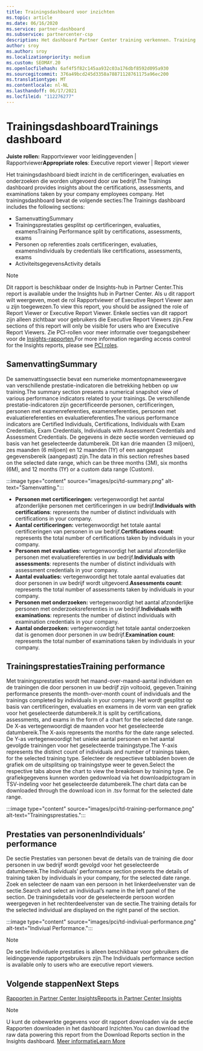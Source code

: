 ```yaml
---
title: Trainingsdashboard voor inzichten
ms.topic: article
ms.date: 06/16/2020
ms.service: partner-dashboard
ms.subservice: partnercenter-csp
description: Het dashboard Partner Center training verkennen. Training is een van de rapporten die beschikbaar zijn in het gebied Partner Center Insights (PCI).
author: sroy
ms.author: sroy
ms.localizationpriority: medium
ms.custom: SEOMAY.20
ms.openlocfilehash: 6af4f5f82c145aa932c03a176dbf8592d095a930
ms.sourcegitcommit: 376a49bcd245d3358a78871128761175a96ec200
ms.translationtype: MT
ms.contentlocale: nl-NL
ms.lasthandoff: 06/17/2021
ms.locfileid: "112276277"
---
```

# <a name="trainings-dashboard"></a><span data-ttu-id="7688f-104">Trainingsdashboard</span><span class="sxs-lookup"><span data-stu-id="7688f-104">Trainings dashboard</span></span>

<span data-ttu-id="7688f-105">**Juiste rollen:** Rapportviewer voor leidinggevenden | Rapportviewer</span><span class="sxs-lookup"><span data-stu-id="7688f-105">**Appropriate roles**: Executive report viewer | Report viewer</span></span>

<span data-ttu-id="7688f-106">Het trainingsdashboard biedt inzicht in de certificeringen, evaluaties en onderzoeken die worden uitgevoerd door uw bedrijf.</span><span class="sxs-lookup"><span data-stu-id="7688f-106">The Trainings dashboard provides insights about the certifications, assessments, and examinations taken by your company employees company.</span></span> <span data-ttu-id="7688f-107">Het trainingsdashboard bevat de volgende secties:</span><span class="sxs-lookup"><span data-stu-id="7688f-107">The Trainings dashboard includes the following sections:</span></span>

- <span data-ttu-id="7688f-108">Samenvatting</span><span class="sxs-lookup"><span data-stu-id="7688f-108">Summary</span></span>
- <span data-ttu-id="7688f-109">Trainingsprestaties gesplitst op certificeringen, evaluaties, examens</span><span class="sxs-lookup"><span data-stu-id="7688f-109">Training Performance split by certifications, assessments, exams</span></span>
- <span data-ttu-id="7688f-110">Personen op referenties zoals certificeringen, evaluaties, examens</span><span class="sxs-lookup"><span data-stu-id="7688f-110">Individuals by credentials like certifications, assessments, exams</span></span>
- <span data-ttu-id="7688f-111">Activiteitsgegevens</span><span class="sxs-lookup"><span data-stu-id="7688f-111">Activity details</span></span>

>[!NOTE] 
><span data-ttu-id="7688f-112">Dit rapport is beschikbaar onder de Insights-hub in Partner Center.</span><span class="sxs-lookup"><span data-stu-id="7688f-112">This report is available under the Insights hub in Partner Center.</span></span> <span data-ttu-id="7688f-113">Als u dit rapport wilt weergeven, moet de rol Rapportviewer of Executive Report Viewer aan u zijn toegewezen.</span><span class="sxs-lookup"><span data-stu-id="7688f-113">To view this report, you should be assigned the role of Report Viewer or Executive Report Viewer.</span></span> <span data-ttu-id="7688f-114">Enkele secties van dit rapport zijn alleen zichtbaar voor gebruikers die Executive Report Viewers zijn.</span><span class="sxs-lookup"><span data-stu-id="7688f-114">Few sections of this report will only be visible for users who are Executive Report Viewers.</span></span> <span data-ttu-id="7688f-115">Zie PCI-rollen voor meer informatie over toegangsbeheer voor de [Insights-rapporten.](pci-roles.md)</span><span class="sxs-lookup"><span data-stu-id="7688f-115">For more information regarding access control for the Insights reports, please see [PCI roles](pci-roles.md).</span></span>

## <a name="summary"></a><span data-ttu-id="7688f-116">Samenvatting</span><span class="sxs-lookup"><span data-stu-id="7688f-116">Summary</span></span>

<span data-ttu-id="7688f-117">De samenvattingssectie bevat een numerieke momentopnameweergave van verschillende prestatie-indicatoren die betrekking hebben op uw training.</span><span class="sxs-lookup"><span data-stu-id="7688f-117">The summary section presents a numerical snapshot view of various performance indicators related to your trainings.</span></span> <span data-ttu-id="7688f-118">De verschillende prestatie-indicatoren zijn gecertificeerde personen, certificeringen, personen met examenreferenties, examenreferenties, personen met evaluatiereferenties en evaluatiereferenties.</span><span class="sxs-lookup"><span data-stu-id="7688f-118">The various performance indicators are Certified Individuals, Certifications, Individuals with Exam Credentials, Exam Credentials, Individuals with Assessment Credentials and Assessment Credentials.</span></span> <span data-ttu-id="7688f-119">De gegevens in deze sectie worden vernieuwd op basis van het geselecteerde datumbereik. Dit kan drie maanden (3 miljoen), zes maanden (6 miljoen) en 12 maanden (1Y) of een aangepast gegevensbereik (aangepast) zijn.</span><span class="sxs-lookup"><span data-stu-id="7688f-119">The data in this section refreshes based on the selected date range, which can be three months (3M), six months (6M), and 12 months (1Y) or a custom data range (Custom).</span></span> 

:::image type="content" source="images/pci/td-summary.png" alt-text="Samenvatting.":::

- <span data-ttu-id="7688f-121">**Personen met certificeringen:** vertegenwoordigt het aantal afzonderlijke personen met certificeringen in uw bedrijf.</span><span class="sxs-lookup"><span data-stu-id="7688f-121">**Individuals with certifications**: represents the number of distinct individuals with certifications in your company.</span></span>
- <span data-ttu-id="7688f-122">**Aantal certificeringen:** vertegenwoordigt het totale aantal certificeringen van personen in uw bedrijf.</span><span class="sxs-lookup"><span data-stu-id="7688f-122">**Certifications count**: represents the total number of certifications taken by individuals in your company.</span></span>
- <span data-ttu-id="7688f-123">**Personen met evaluaties:** vertegenwoordigt het aantal afzonderlijke personen met evaluatiereferenties in uw bedrijf.</span><span class="sxs-lookup"><span data-stu-id="7688f-123">**Individuals with assessments**: represents the number of distinct individuals with assessment credentials in your company.</span></span> 
- <span data-ttu-id="7688f-124">**Aantal evaluaties:** vertegenwoordigt het totale aantal evaluaties dat door personen in uw bedrijf wordt uitgevoerd.</span><span class="sxs-lookup"><span data-stu-id="7688f-124">**Assessments count**: represents the total number of assessments taken by individuals in your company.</span></span>
- <span data-ttu-id="7688f-125">**Personen met onderzoeken:** vertegenwoordigt het aantal afzonderlijke personen met onderzoeksreferenties in uw bedrijf.</span><span class="sxs-lookup"><span data-stu-id="7688f-125">**Individuals with examinations**: represents the number of distinct individuals with examination credentials in your company.</span></span> 
- <span data-ttu-id="7688f-126">**Aantal onderzoeken:** vertegenwoordigt het totale aantal onderzoeken dat is genomen door personen in uw bedrijf.</span><span class="sxs-lookup"><span data-stu-id="7688f-126">**Examination count**: represents the total number of examinations taken by individuals in your company.</span></span>

## <a name="training-performance"></a><span data-ttu-id="7688f-127">Trainingsprestaties</span><span class="sxs-lookup"><span data-stu-id="7688f-127">Training performance</span></span>

<span data-ttu-id="7688f-128">Met trainingsprestaties wordt het maand-over-maand-aantal individuen en de trainingen die door personen in uw bedrijf zijn voltooid, gegeven.</span><span class="sxs-lookup"><span data-stu-id="7688f-128">Training performance presents the month-over-month count of individuals and the trainings completed by individuals in your company.</span></span> <span data-ttu-id="7688f-129">Het wordt gesplitst op basis van certificeringen, evaluaties en examens in de vorm van een grafiek voor het geselecteerde datumbereik.</span><span class="sxs-lookup"><span data-stu-id="7688f-129">It is split by certifications, assessments, and exams in the form of a chart for the selected date range.</span></span> <span data-ttu-id="7688f-130">De X-as vertegenwoordigt de maanden voor het geselecteerde datumbereik.</span><span class="sxs-lookup"><span data-stu-id="7688f-130">The X-axis represents the months for the date range selected.</span></span> <span data-ttu-id="7688f-131">De Y-as vertegenwoordigt het unieke aantal personen en het aantal gevolgde trainingen voor het geselecteerde trainingstype.</span><span class="sxs-lookup"><span data-stu-id="7688f-131">The Y-axis represents the distinct count of individuals and number of trainings taken, for the selected training type.</span></span> <span data-ttu-id="7688f-132">Selecteer de respectieve tabbladen boven de grafiek om de uitsplitsing op trainingstype weer te geven.</span><span class="sxs-lookup"><span data-stu-id="7688f-132">Select the respective tabs above the chart to view the breakdown by training type.</span></span> <span data-ttu-id="7688f-133">De grafiekgegevens kunnen worden gedownload via het downloadpictogram in TSV-indeling voor het geselecteerde datumbereik.</span><span class="sxs-lookup"><span data-stu-id="7688f-133">The chart data can be downloaded through the download icon in .tsv format for the selected date range.</span></span>

:::image type="content" source="images/pci/td-training-performance.png" alt-text="Trainingsprestaties.":::

## <a name="individuals-performance"></a><span data-ttu-id="7688f-135">Prestaties van personen</span><span class="sxs-lookup"><span data-stu-id="7688f-135">Individuals’ performance</span></span>

<span data-ttu-id="7688f-136">De sectie Prestaties van personen bevat de details van de training die door personen in uw bedrijf wordt gevolgd voor het geselecteerde datumbereik.</span><span class="sxs-lookup"><span data-stu-id="7688f-136">The Individuals’ performance section presents the details of training taken by individuals in your company, for the selected date range.</span></span> <span data-ttu-id="7688f-137">Zoek en selecteer de naam van een persoon in het linkerdeelvenster van de sectie.</span><span class="sxs-lookup"><span data-stu-id="7688f-137">Search and select an individual’s name in the left panel of the section.</span></span> <span data-ttu-id="7688f-138">De trainingsdetails voor de geselecteerde persoon worden weergegeven in het rechterdeelvenster van de sectie.</span><span class="sxs-lookup"><span data-stu-id="7688f-138">The training details for the selected individual are displayed on the right panel of the section.</span></span>

:::image type="content" source="images/pci/td-indiviual-performance.png" alt-text="Indiviual Performance.":::

>[!NOTE] 
> <span data-ttu-id="7688f-140">De sectie Individuele prestaties is alleen beschikbaar voor gebruikers die leidinggevende rapportgebruikers zijn.</span><span class="sxs-lookup"><span data-stu-id="7688f-140">The Individuals performance section is available only to users who are executive report viewers.</span></span> 

## <a name="next-steps"></a><span data-ttu-id="7688f-141">Volgende stappen</span><span class="sxs-lookup"><span data-stu-id="7688f-141">Next Steps</span></span>

[<span data-ttu-id="7688f-142">Rapporten in Partner Center Insights</span><span class="sxs-lookup"><span data-stu-id="7688f-142">Reports in Partner Center Insights</span></span>](partner-center-insights.md)

>[!NOTE] 
> <span data-ttu-id="7688f-143">U kunt de onbewerkte gegevens voor dit rapport downloaden via de sectie Rapporten downloaden in het dashboard Inzichten.</span><span class="sxs-lookup"><span data-stu-id="7688f-143">You can download the raw data powering this report from the Download Reports section in the Insights dashboard.</span></span> [<span data-ttu-id="7688f-144">Meer informatie</span><span class="sxs-lookup"><span data-stu-id="7688f-144">Learn More</span></span>](pci-download-reports.md)